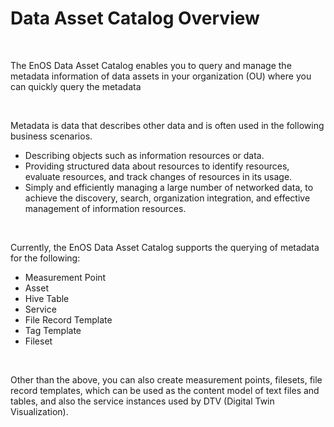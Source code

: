 # Data Asset Catalog Overview

<br />

The EnOS Data Asset Catalog enables you to query and manage the metadata information of data assets in your organization (OU) where you can quickly query the metadata

<br />

Metadata is data that describes other data and is often used in the following business scenarios.

- Describing objects such as information resources or data.
- Providing structured data about resources to identify resources, evaluate resources, and track changes of resources in its usage.
- Simply and efficiently managing a large number of networked data, to achieve the discovery, search, organization integration, and effective management of information resources.

<br />

Currently, the EnOS Data Asset Catalog supports the querying of metadata for the following:

- Measurement Point
- Asset
- Hive Table
- Service
- File Record Template
- Tag Template
- Fileset

<br />

Other than the above, you can also create measurement points, filesets, file record templates, which can be used as the content model of text files and tables, and also the service instances used by DTV (Digital Twin Visualization).

